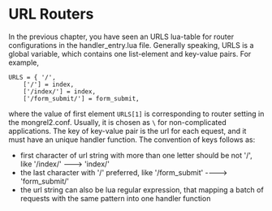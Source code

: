 # URL Routers

In the previous chapter, you have seen an URLS lua-table for router configurations in the handler_entry.lua file. Generally speaking, URLS is a global variable, which contains one list-element and key-value pairs. For example, 
	
	URLS = { '/',
		['/'] = index,
		['/index/'] = index,
		['/form_submit/'] = form_submit,
		
where the value of first element `URLS[1]` is corresponding to router setting in the mongrel2.conf. Usually, it is chosen as `\` for non-complicated applications. The key of key-value pair is the url for each equest, and it must have an unique handler function. The convention of keys follows as:

+ first character of url string with more than one letter should be not '/', like '/index/' ---> 'index/'
+ the last character with '/' preferred, like '/form_submit' ----> 'form_submit/'
+ the url string can also be lua regular expression, that mapping a batch of requests with the same pattern into one handler function
